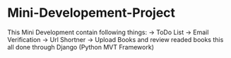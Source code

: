# Mini-Developement-Project
This Mini Development contain following things:
  -> ToDo List
  -> Email Verification
  -> Url Shortner
  -> Upload Books and review readed books
 this all done through Django (Python MVT Framework)
